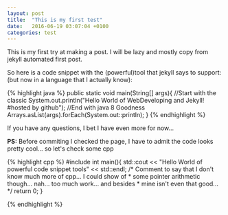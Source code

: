 ```yaml
---
layout: post
title:  "This is my first test"
date:   2016-06-19 03:07:04 +0100
categories: test
---
```

This is my first try at making a post.
I will be lazy and mostly copy from jekyll automated first post.

So here is a code snippet with the (powerful)tool that jekyll says to support:
(but now in a language that I actually know):

{% highlight java %}
public static void main(String[] args){
    //Start with the classic
    System.out.println("Hello World of WebDeveloping and Jekyll! #hosted by github");
    //End with java 8 Goodness
    Arrays.asList(args).forEach(System.out::println);
}
{% endhighlight %}

If you have any questions, I bet I have even more for now...

**PS:** Before commiting I checked the page, I have to admit the code looks pretty cool... so let's check some cpp

{% highlight cpp %}
#include <iostream>
int main(){
    std::cout << "Hello World of powerful code snippet tools" << std::endl;
    /* Comment to say that I don't know much more of cpp... I could show of
     *  some pointer arithmetic though... nah... too much work... and besides
     *  mine isn't even that good...
     */
    return 0;
}

{% endhighlight %}
